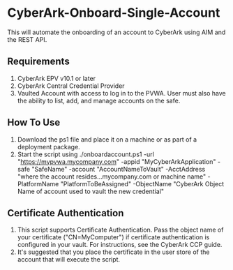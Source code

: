 # CyberArk-Onboard-Single-Account
This will automate the onboarding of an account to CyberArk using AIM and the REST API. 

## Requirements

1. CyberArk EPV v10.1 or later
2. CyberArk Central Credential Provider
3. Vaulted Account with access to log in to the PVWA. User must also have the ability to list, add, and manage accounts on the safe.

## How To Use

1. Download the ps1 file and place it on a machine or as part of a deployment package.
2. Start the script using ./onboardaccount.ps1 -url "https://mypvwa.mycompany.com" -appid "MyCyberArkApplication" -safe "SafeName" -account       "AccountNameToVault" -AcctAddress "where the account resides...mycompany.com or machine name" -PlatformName "PlatformToBeAssigned" -ObjectName "CyberArk Object Name of account used to vault the new credential"

## Certificate Authentication

1. This script supports Certificate Authentication. Pass the object name of your certificate ("CN=MyComputer") if certificate authentication is configured    in your vault. For instructions, see the CyberArk CCP guide.
2. It's suggested that you place the certificate in the user store of the account that will execute the script.
